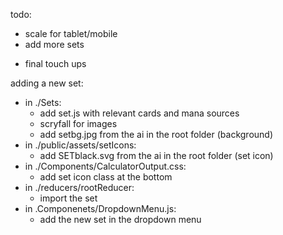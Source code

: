 todo:
<!-- - favicon -->
<!-- - modal
  - about
  - how to
  - too many permutations
  - too many lands -->
- scale for tablet/mobile
- add more sets
<!-- - documentation for how to add new sets -->
- final touch ups


adding a new set:
- in ./Sets:
  - add set.js with relevant cards and mana sources
  - scryfall for images
  - add setbg.jpg from the ai in the root folder (background)
- in ./public/assets/setIcons:
  - add SETblack.svg from the ai in the root folder (set icon)
- in ./Components/CalculatorOutput.css:
  - add set icon class at the bottom
- in ./reducers/rootReducer:
  - import the set
- in .Componenets/DropdownMenu.js:
  - add the new set in the dropdown menu
